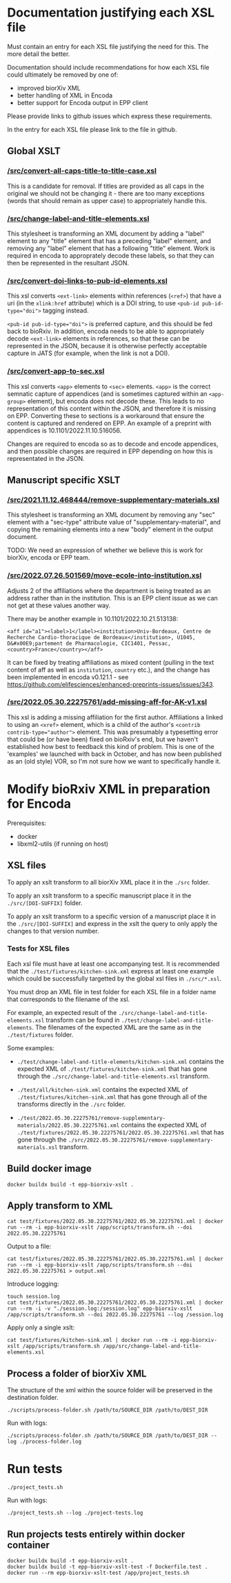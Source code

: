# Documentation justifying each XSL file

Must contain an entry for each XSL file justifying the need for this. The more detail the better.

Documentation should include recommendations for how each XSL file could ultimately be removed by one of:
- improved biorXiv XML
- better handling of XML in Encoda
- better support for Encoda output in EPP client

Please provide links to github issues which express these requirements.

In the entry for each XSL file please link to the file in github.

## Global XSLT

### [/src/convert-all-caps-title-to-title-case.xsl](/src/convert-all-caps-title-to-title-case.xsl)

This is a candidate for removal. If titles are provided as all caps in the original we should not be changing it - there are too many exceptions (words that should remain as upper case) to appropriately handle this.

### [/src/change-label-and-title-elements.xsl](/src/change-label-and-title-elements.xsl)

This stylesheet is transforming an XML document by adding a "label" element to any "title" element that has a preceding "label" element, and removing any "label" element that has a following "title" element. Work is required in encoda to approprately decode these labels, so that they can then be represented in the resultant JSON.

### [/src/convert-doi-links-to-pub-id-elements.xsl](/src/convert-doi-links-to-pub-id-elements.xsl)

This xsl converts `<ext-link>` elements within references (`<ref>`) that have a uri (in the `xlink:href` attribute) which is a DOI string, to use `<pub-id pub-id-type="doi">` tagging instead.

`<pub-id pub-id-type="doi">` is preferred capture, and this should be fed back to bioRxiv. In addition, encoda needs to be able to appropriately decode `<ext-link>` elements in references, so that these can be represented in the JSON, because it is otherwise perfectly acceptable capture in JATS (for example, when the link is not a DOI).

### [/src/convert-app-to-sec.xsl](/src/convert-app-to-sec.xsl)

This xsl converts `<app>` elements to `<sec>` elements. `<app>` is the correct semnatic capture of appendices (and is sometimes captured within an `<app-group>` element), but encoda does not decode these. This leads to no representation of this content within the JSON, and therefore it is missing on EPP. Converting these to sections is a workaround that ensure the content is captured and rendered on EPP. An example of a preprint with appendices is 10.1101/2022.11.10.516056.

Changes are required to encoda so as to decode and encode appendices, and then possible changes are required in EPP depending on how this is representated in the JSON. 

## Manuscript specific XSLT

### [/src/2021.11.12.468444/remove-supplementary-materials.xsl](/src/2021.11.12.468444/remove-supplementary-materials.xsl)

This stylesheet is transforming an XML document by removing any "sec" element with a "sec-type" attribute value of "supplementary-material", and copying the remaining elements into a new "body" element in the output document.

TODO: We need an expression of whether we believe this is work for biorXiv, encoda or EPP team.

### [/src/2022.07.26.501569/move-ecole-into-institution.xsl](/src/2022.07.26.501569/move-ecole-into-institution.xsl)

Adjusts 2 of the affiliations where the department is being treated as an address rather than in the institution. This is an EPP client issue as we can not get at these values another way. 

There may be another example in 10.1101/2022.10.21.513138:

```
<aff id="a1"><label>1</label><institution>Univ-Bordeaux, Centre de Recherche Cardio-thoracique de Bordeaux</institution>, U1045, D&#x00E9;partement de Pharmacologie, CIC1401, Pessac, <country>France</country></aff>
```

It can be fixed by treating affiliations as mixed content (pulling in the text content of aff as well as `institution`, `country` etc.), and the change has been implemented in encoda v0.121.1 - see https://github.com/elifesciences/enhanced-preprints-issues/issues/343.

### [/src/2022.05.30.22275761/add-missing-aff-for-AK-v1.xsl](/src/2022.05.30.22275761/add-missing-aff-for-AK-v1.xsl)

This xsl is adding a missing affiliation for the first author. Affiliations a linked to using an `<xref>` element, which is a child of the author's `<contrib contrib-type="author">` element. This was presumably a typesetting error that could be (or have been) fixed on bioRxiv's end, but we haven't established how best to feedback this kind of problem. This is one of the 'examples' we launched with back in October, and has now been published as an (old style) VOR, so I'm not sure how we want to specifically handle it.

# Modify bioRxiv XML in preparation for Encoda

Prerequisites:

- docker
- libxml2-utils (if running on host)

## XSL files

To apply an xslt transform to all biorXiv XML place it in the `./src` folder.

To apply an xslt transform to a specific manuscript place it in the `./src/[DOI-SUFFIX]` folder.

To apply an xslt transform to a specific version of a manuscript place it in the `./src/[DOI-SUFFIX]` and express in the xslt the query to only apply the changes to that version number.

### Tests for XSL files

Each xsl file must have at least one accompanying test. It is recommended that the `./test/fixtures/kitchen-sink.xml` express at least one example which could be successfully targetted by the global xsl files in `./src/*.xsl`.

You must drop an XML file in test folder for each XSL file in a folder name that corresponds to the filename of the xsl.

For example, an expected result of the `./src/change-label-and-title-elements.xsl` transform can be found in `./test/change-label-and-title-elements`. The filenames of the expected XML are the same as in the `./test/fixtures` folder.

Some examples:

- `./test/change-label-and-title-elements/kitchen-sink.xml` contains the expected XML of `./test/fixtures/kitchen-sink.xml` that has gone through the `./src/change-label-and-title-elements.xsl` transform.

- `./test/all/kitchen-sink.xml` contains the expected XML of `./test/fixtures/kitchen-sink.xml` that has gone through all of the transforms directly in the `./src` folder.

- `./test/2022.05.30.22275761/remove-supplementary-materials/2022.05.30.22275761.xml` contains the expected XML of `./test/fixtures/2022.05.30.22275761/2022.05.30.22275761.xml` that has gone through the `./src/2022.05.30.22275761/remove-supplementary-materials.xsl` transform.

## Build docker image
```
docker buildx build -t epp-biorxiv-xslt .
```

## Apply transform to XML
```
cat test/fixtures/2022.05.30.22275761/2022.05.30.22275761.xml | docker run --rm -i epp-biorxiv-xslt /app/scripts/transform.sh --doi 2022.05.30.22275761
```

Output to a file:
```
cat test/fixtures/2022.05.30.22275761/2022.05.30.22275761.xml | docker run --rm -i epp-biorxiv-xslt /app/scripts/transform.sh --doi 2022.05.30.22275761 > output.xml
```

Introduce logging:
```
touch session.log
cat test/fixtures/2022.05.30.22275761/2022.05.30.22275761.xml | docker run --rm -i -v "./session.log:/session.log" epp-biorxiv-xslt /app/scripts/transform.sh --doi 2022.05.30.22275761 --log /session.log
```

Apply only a single xslt:
```
cat test/fixtures/kitchen-sink.xml | docker run --rm -i epp-biorxiv-xslt /app/scripts/transform.sh /app/src/change-label-and-title-elements.xsl
```

## Process a folder of biorXiv XML

The structure of the xml within the source folder will be preserved in the destination folder.

```
./scripts/process-folder.sh /path/to/SOURCE_DIR /path/to/DEST_DIR
```

Run with logs:
```
./scripts/process-folder.sh /path/to/SOURCE_DIR /path/to/DEST_DIR --log ./process-folder.log
```

# Run tests

```
./project_tests.sh
```

Run with logs:
```
./project_tests.sh --log ./project-tests.log
```

## Run projects tests entirely within docker container
```
docker buildx build -t epp-biorxiv-xslt .
docker buildx build -t epp-biorxiv-xslt-test -f Dockerfile.test .
docker run --rm epp-biorxiv-xslt-test /app/project_tests.sh
```
